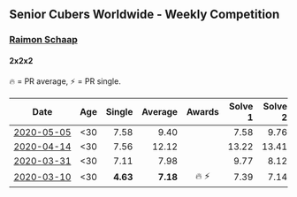 ## Senior Cubers Worldwide - Weekly Competition
### [Raimon Schaap](../raimon_schaap.md)
#### 2x2x2

🔥 = PR average, ⚡ = PR single.

| Date | Age | Single | Average | Awards | Solve 1 | Solve 2 | Solve 3 | Solve 4 | Solve 5 | Video |
| :--: | :--: | --: | --: | :--: | --: | --: | --: | --: | --: | :-- |
| [<span style="white-space: nowrap">2020-05-05</span>](../../results/222/2020-05-05.md) | <30 | 7.58 | 9.40 |  | 7.58 | 9.76 | 19.49 | 10.25 | 8.19 | [Link](https://www.facebook.com/events/3313106775587396/permalink/3313165078914899/) |
| [<span style="white-space: nowrap">2020-04-14</span>](../../results/222/2020-04-14.md) | <30 | 7.56 | 12.12 |  | 13.22 | 13.41 | 14.19 | 7.56 | 9.73 | [Link](https://www.facebook.com/events/982619255468618/permalink/986521178411759/) |
| [<span style="white-space: nowrap">2020-03-31</span>](../../results/222/2020-03-31.md) | <30 | 7.11 | 7.98 |  | 9.77 | 8.12 | 7.92 | 7.90 | 7.11 | [Link](https://www.facebook.com/events/637372103486119/permalink/637500390139957/) |
| [<span style="white-space: nowrap">2020-03-10</span>](../../results/222/2020-03-10.md) | <30 | **4.63** | **7.18** | 🔥 ⚡ | 7.39 | 7.14 | **4.63** | 8.11 | 7.01 | [Link](https://www.facebook.com/events/654143022005686/permalink/657641461655842/) |


<!-- Global site tag (gtag.js) - Google Analytics -->
<script async src="https://www.googletagmanager.com/gtag/js?id=UA-86348435-3"></script>
<script>window.dataLayer = window.dataLayer || []; function gtag() {dataLayer.push(arguments);} gtag('js', new Date()); gtag('config', 'UA-86348435-3');</script>
